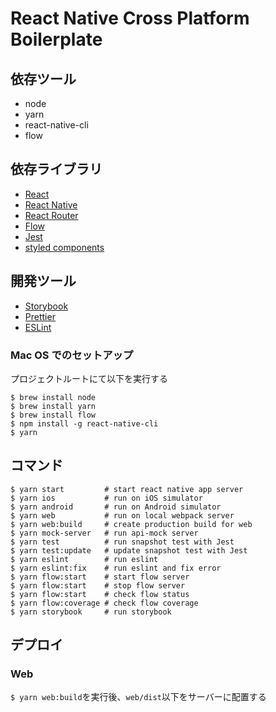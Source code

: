 # React Native Cross Platform Boilerplate

## 依存ツール

* node
* yarn
* react-native-cli
* flow

## 依存ライブラリ

* [React](https://reactjs.org/)
* [React Native](https://facebook.github.io/react-native/)
* [React Router](https://reacttraining.com/react-router/)
* [Flow](https://flow.org/)
* [Jest](https://facebook.github.io/jest/)
* [styled components](https://www.styled-components.com/)

## 開発ツール

* [Storybook](https://storybook.js.org/)
* [Prettier](https://prettier.io/)
* [ESLint](https://eslint.org/)

### Mac OS でのセットアップ

プロジェクトルートにて以下を実行する

```
$ brew install node
$ brew install yarn
$ brew install flow
$ npm install -g react-native-cli
$ yarn
```

## コマンド

```
$ yarn start         # start react native app server
$ yarn ios           # run on iOS simulator
$ yarn android       # run on Android simulator
$ yarn web           # run on local webpack server
$ yarn web:build     # create production build for web
$ yarn mock-server   # run api-mock server
$ yarn test          # run snapshot test with Jest
$ yarn test:update   # update snapshot test with Jest
$ yarn eslint        # run eslint
$ yarn eslint:fix    # run eslint and fix error
$ yarn flow:start    # start flow server
$ yarn flow:start    # stop flow server
$ yarn flow:start    # check flow status
$ yarn flow:coverage # check flow coverage
$ yarn storybook     # run storybook
```

## デプロイ

### Web

`$ yarn web:build`を実行後、`web/dist`以下をサーバーに配置する

